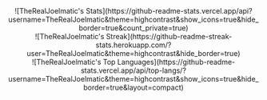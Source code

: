 <div align="center">
    ![TheRealJoelmatic's Stats](https://github-readme-stats.vercel.app/api?username=TheRealJoelmatic&theme=highcontrast&show_icons=true&hide_border=true&count_private=true)<br>
    ![TheRealJoelmatic's Streak](https://github-readme-streak-stats.herokuapp.com/?user=TheRealJoelmatic&theme=highcontrast&hide_border=true)<br>
    ![TheRealJoelmatic's Top Languages](https://github-readme-stats.vercel.app/api/top-langs/?username=TheRealJoelmatic&theme=highcontrast&show_icons=true&hide_border=true&layout=compact)
</div>
